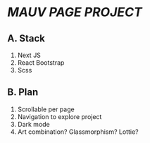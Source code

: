 # *MAUV PAGE PROJECT*

## A. Stack
1. Next JS
2. React Bootstrap
3. Scss

## B. Plan
1. Scrollable per page
2. Navigation to explore project
3. Dark mode
4. Art combination? Glassmorphism? Lottie?
